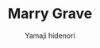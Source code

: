 --- 
slug: "marry-grave"
title: "Marry Grave"
publishdate: "2018-12-28"
src: "https://365manga.net/manga/marry-grave"
author: "Yamaji hidenori"
image: "https://data.365manga.net/images/thumbnails/32639-marry-grave.jpg"
tags: ["Action","Adventure","Comedy","Fantasy","Horror","Shounen","Shounen ai","Supernatural","Tragedy"]
chapters: ["Chapter 37: The Day ","Chapter 36: Fate ","Chapter 35 ","Chapter 34 ","Chapter 33 ","Chapter 32  ","Chapter 31 ","Chapter 30: Blast From The Past ","Chapter 29: Room For Three ","Chapter 28: Partners ","Chapter 27 ","Chapter 26 ","Chapter 25: Destination ","Chapter 24: Fateful Meeting ","Chapter 23: Deserving To Live ","Chapter 22 ","Chapter 21: Childhood Meeting ","Chapter 20: Memory Shell ","Chapter 19: Master ","Chapter 18: Journey 18 ","Chapter 17: A Great Evil ","Chapter 16: Mermaid Scales ","Chapter 15: The Witch Of Calamity ","Chapter 14: Legend ","Chapter 13: Fatal Weakness ","Chapter 12: Zel And Valmunk ","Chapter 11: Three Mistakes ","Chapter 10 ","Chapter 9: An Immortal's Solitude ","Chapter 8: Inherited Memory ","Chapter 7 ","Chapter 6 ","Chapter 5 ","Chapter 4 ","Chapter 3 ","Chapter 2 ","Chapter 1"]
chapterlinks: ["https://365manga.net/marry-grave/chapter-37.html","https://365manga.net/marry-grave/chapter-36.html","https://365manga.net/marry-grave/chapter-35.html","https://365manga.net/marry-grave/chapter-34.html","https://365manga.net/marry-grave/chapter-33.html","https://365manga.net/marry-grave/chapter-32.html","https://365manga.net/marry-grave/chapter-31.html","https://365manga.net/marry-grave/chapter-30.html","https://365manga.net/marry-grave/chapter-29.html","https://365manga.net/marry-grave/chapter-28.html","https://365manga.net/marry-grave/chapter-27.html","https://365manga.net/marry-grave/chapter-26.html","https://365manga.net/marry-grave/chapter-25.html","https://365manga.net/marry-grave/chapter-24.html","https://365manga.net/marry-grave/chapter-23.html","https://365manga.net/marry-grave/chapter-22.html","https://365manga.net/marry-grave/chapter-21.html","https://365manga.net/marry-grave/chapter-20.html","https://365manga.net/marry-grave/chapter-19.html","https://365manga.net/marry-grave/chapter-18.html","https://365manga.net/marry-grave/chapter-17.html","https://365manga.net/marry-grave/chapter-16.html","https://365manga.net/marry-grave/chapter-15.html","https://365manga.net/marry-grave/chapter-14.html","https://365manga.net/marry-grave/chapter-13.html","https://365manga.net/marry-grave/chapter-12.html","https://365manga.net/marry-grave/chapter-11.html","https://365manga.net/marry-grave/chapter-10.html","https://365manga.net/marry-grave/chapter-9.html","https://365manga.net/marry-grave/chapter-8.html","https://365manga.net/marry-grave/chapter-7.html","https://365manga.net/marry-grave/chapter-6.html","https://365manga.net/marry-grave/chapter-5.html","https://365manga.net/marry-grave/chapter-4.html","https://365manga.net/marry-grave/chapter-3.html","https://365manga.net/marry-grave/chapter-2.html","https://365manga.net/marry-grave/chapter-1.html"]
description: "The lonesome vagabond Riseman Sawyer is following the trail of myriads of ingredients required for a peculiar magic."
---